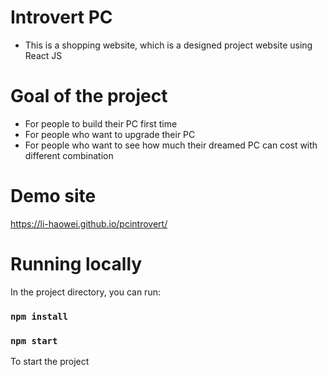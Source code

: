 # Introvert PC
- This is a shopping website, which is a designed project website using React JS
# Goal of the project
- For people to build their PC first time
- For people who want to upgrade their PC
- For people who want to see how much their dreamed PC can cost with different combination

# Demo site
https://li-haowei.github.io/pcintrovert/

# Running locally
In the project directory, you can run:
### `npm install`
### `npm start`
To start the project

